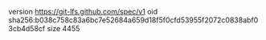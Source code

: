 version https://git-lfs.github.com/spec/v1
oid sha256:b038c758c83a6bc7e52684a659d18f5f0cfd53955f2072c0838abf03cb4d58cf
size 4455
